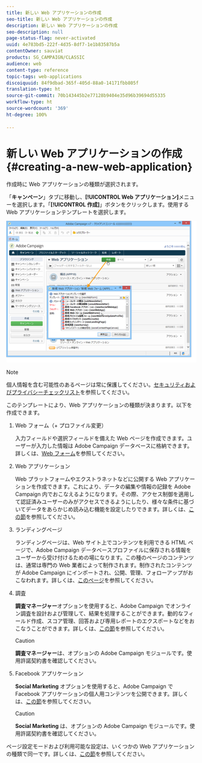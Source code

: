 ```yaml
---
title: 新しい Web アプリケーションの作成
seo-title: 新しい Web アプリケーションの作成
description: 新しい Web アプリケーションの作成
seo-description: null
page-status-flag: never-activated
uuid: 4e783bd5-222f-4d35-8df7-1e1b83587b5a
contentOwner: sauviat
products: SG_CAMPAIGN/CLASSIC
audience: web
content-type: reference
topic-tags: web-applications
discoiquuid: 84f9dbad-365f-405d-88a0-14171fbb805f
translation-type: ht
source-git-commit: 70b143445b2e77128b9404e35d96b39694d55335
workflow-type: ht
source-wordcount: '369'
ht-degree: 100%

---
```



# 新しい Web アプリケーションの作成{#creating-a-new-web-application}

作成時に Web アプリケーションの種類が選択されます。

「**キャンペーン**」タブに移動し、**[!UICONTROL Web アプリケーション]**&#x200B;メニューを選択します。「**[!UICONTROL 作成]**」ボタンをクリックします。使用する Web アプリケーションテンプレートを選択します。

![](assets/webapp_create_from_campaign.png)

>[!NOTE]
>
>個人情報を含む可能性のあるページは常に保護してください。[セキュリティおよびプライバシーチェックリスト](https://helpx.adobe.com/jp/campaign/kb/acc-security.html#privacy)を参照してください。

このテンプレートにより、Web アプリケーションの種類が決まります。以下を作成できます。

1. Web フォーム（+ プロファイル変更）

   入力フィールドや選択フィールドを備えた Web ページを作成できます。ユーザーが入力した情報は Adobe Campaign データベースに格納できます。詳しくは、[Web フォーム](../../web/using/about-web-forms.md)を参照してください。

1. Web アプリケーション

   Web プラットフォームやエクストラネットなどに公開する Web アプリケーションを作成できます。これにより、データの編集や情報の記録を Adobe Campaign 内でおこなえるようになります。その際、アクセス制御を適用して認証済みユーザーのみがアクセスできるようにしたり、様々な条件に基づいてデータをあらかじめ読み込む機能を設定したりできます。詳しくは、[この節](../../web/using/about-web-applications.md)を参照してください。

1. ランディングページ

   ランディングページは、Web サイト上でコンテンツを利用できる HTML ページで、Adobe Campaign データベースプロファイルに保存される情報をユーザーから受け付けるための場になります。この種のページのコンテンツは、通常は専門の Web 業者によって制作されます。制作されたコンテンツが Adobe Campaign にインポートされ、公開、管理、フォローアップがおこなわれます。詳しくは、[このページ](../../web/using/creating-a-landing-page.md)を参照してください。

1. 調査

   **調査マネージャー**&#x200B;オプションを使用すると、Adobe Campaign でオンライン調査を設計および管理して、結果を処理することができます。動的なフィールド作成、スコア管理、回答および専用レポートのエクスポートなどをおこなうことができます。詳しくは、[この節](../../web/using/about-surveys.md)を参照してください。

   >[!CAUTION]
   >
   >**調査マネージャー**&#x200B;は、オプションの Adobe Campaign モジュールです。使用許諾契約書を確認してください。

1. Facebook アプリケーション

   **Social Marketing** オプションを使用すると、Adobe Campaign で Facebook アプリケーションの個人用コンテンツを公開できます。詳しくは、[この節](../../social/using/about-social-marketing.md)を参照してください。

   >[!CAUTION]
   >
   >**Social Marketing** は、オプションの Adobe Campaign モジュールです。使用許諾契約書を確認してください。

ページ設定モードおよび利用可能な設定は、いくつかの Web アプリケーションの種類で同一です。詳しくは、[この節](../../web/using/about-web-forms.md)を参照してください。
